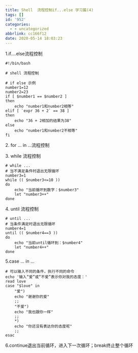 ```yaml
---
title: Shell  流程控制if...else 学习篇(4)
tags: []
id: '952'
categories:
  - - uncategorized
abbrlink: cc166f12
date: 2020-05-14 18:03:23
---
```


1.if....else流程控制

```
#!/bin/bash

# shell 流程控制

# if else 示例
number1=12
number2=23 
if [ $number1 == $number2 ]
then
    echo "number1和number2相等"
elif [ `expr 36 + 2` == 38 ]
then
    echo "36 + 2相加的结果为38"
else
    echo "number1和number2不相等"
fi
```

2\. for ... in ...流程控制

3\. while 流程控制

```
# while ...
# 当不满足条件时退出无限循环
number3=1
while (( $number3<=10 ))
do
    echo "当前循环到数字：$number3"
    let "number3++"
done
```

4\. until 流程控制

```
# until ...
# 当条件满足时退出无限循环
number4=1
until (( $number4==3 ))
do
    echo "当前until循环到：$number4"
    let "number4++"
done
```

5.case ... in ...

```
# 可以输入不同的条件，执行不同的命令
echo '输入“爱”或“不爱”表示你对我的态度：'
read love
case "$love" in
    "爱")
    echo "谢谢你的爱"
    ;;
    "不爱")
    echo "我也跟你一样"
    ;;
    *)
    echo "你还没有表达你的态度呢"
    ;;
esac
```

6.continue退出当前循环，进入下一次循环；break终止整个循环